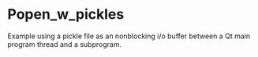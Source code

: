 # Popen_w_pickles
Example using a pickle file as an nonblocking i/o buffer between a Qt main program thread and a subprogram.
